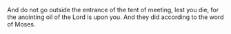 And do not go outside the entrance of the tent of meeting, lest you die, for the anointing oil of the Lord is upon you. And they did according to the word of Moses.
